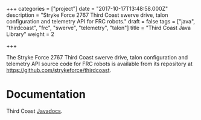 +++
categories = ["project"]
date = "2017-10-17T13:48:58.000Z"
description = "Stryke Force 2767 Third Coast swerve drive, talon configuration and telemetry API for FRC robots."
draft = false
tags = ["java", "thirdcoast", "frc", "swerve", "telemetry", "talon"]
title = "Third Coast Java Library"
weight = 2

+++

The Stryke Force 2767 Third Coast swerve drive, talon configuration and telemetry API source code for FRC robots is available from its repository at <https://github.com/strykeforce/thirdcoast>.

# Documentation

Third Coast [Javadocs][javadoc].

[javadoc]: https://strykeforce.github.io/thirdcoast/javadoc/
